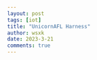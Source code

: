 ```yaml
---
layout: post
tags: [iot]
title: "UnicornAFL Harness"
author: wsxk
date: 2023-3-21
comments: true
---
```



